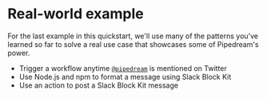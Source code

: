 # Real-world example

For the last example in this quickstart, we'll use many of the patterns you've learned so far to solve a real use case that showcases some of Pipedream's power.

- Trigger a workflow anytime [`@pipedream`](https://twitter.com/pipedream) is mentioned on Twitter
- Use Node.js and npm to format a message using Slack Block Kit
- Use an action to post a Slack Block Kit message